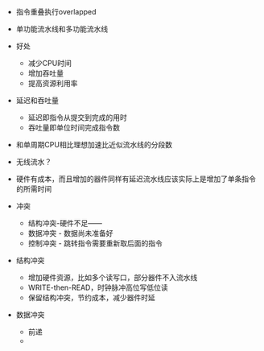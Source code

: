 * 指令重叠执行overlapped

* 单功能流水线和多功能流水线

* 好处
  * 减少CPU时间
  * 增加吞吐量
  * 提高资源利用率



* 延迟和吞吐量
  * 延迟即指令从提交到完成的用时
  * 吞吐量即单位时间完成指令数

* 和单周期CPU相比理想加速比近似流水线的分段数
* 无线流水？
* 硬件有成本，而且增加的器件同样有延迟流水线应该实际上是增加了单条指令的所需时间

* 冲突
  * 结构冲突-硬件不足——
  * 数据冲突 - 数据尚未准备好
  * 控制冲突 - 跳转指令需要重新取后面的指令

* 结构冲突
  * 增加硬件资源，比如多个读写口，部分器件不入流水线
  * WRITE-then-READ，时钟脉冲高位写低位读
  * 保留结构冲突，节约成本，减少器件时延
* 数据冲突
  * 前递
  * 


